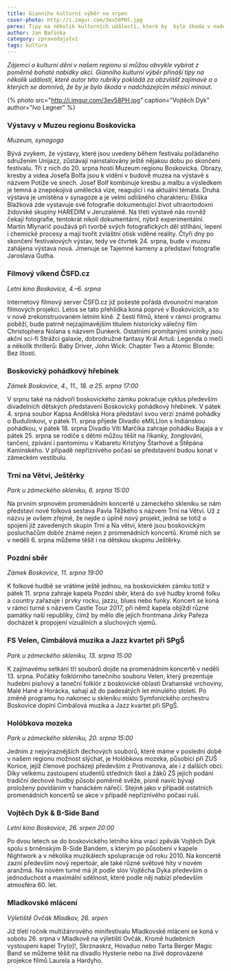 ```yaml
---
title: Gianniho kulturní výběr na srpen
cover-photo: http://i.imgur.com/3ev58PHl.jpg
perex: Tipy na několik kulturních událostí, které by  bylo škoda v nadcházejícím měsíci minout.
author: Jan Bařinka
category: zpravodajství
tags: kultura
---
```


*Zájemci o kulturní dění v našem regionu si můžou obvykle vybírat z poměrně bohaté nabídky akcí. Gianniho kulturní výběr přináší tipy na několik událostí, které autor této rubriky pokládá za obzvlášť zajímavé a o kterých se domnívá, že by je bylo škoda v nadcházejícím měsíci minout.*

{% photo src="http://i.imgur.com/3ev58PH.jpg" caption="Vojtěch Dyk" author="Ivo Legner" %}

### Výstavy v Muzeu regionu Boskovicka

*Muzeum, synagoga*

Bývá zvykem, že výstavy, které jsou uvedeny během festivalu pořádaného sdružením Unijazz, zůstávají nainstalovány ještě nějakou dobu po skončení festivalu. Tři z nich do 20. srpna hostí Muzeum regionu Boskovicka. Obrazy, kresby a videa Josefa Bolfa jsou k vidění v budově muzea na výstavě s názvem Potíže ve snech. Josef Bolf kombinuje kresbu a malbu a výsledkem je temná a znepokojivá umělecká vize, reagující i na aktuální témata. Druhá výstava je umístěna v synagoze a je velmi odlišného charakteru: Eliška Blažková zde vystavuje své fotografie dokumentující život ultraortodoxní židovské skupiny HAREDIM v Jeruzalémě. Na třetí výstavě nás rovněž čekají fotografie, tentokrát nikoli dokumentární, nýbrž experimentální. Martin Mlynarič použává při tvorbě svých fotografických děl stříhání, lepení i chemické procesy a mají tvořit zvláštní otisk viděné reality. Čtyři dny po skončení festivalových výstav, tedy ve čtvrtek 24. srpna, bude v muzeu zahájena výstava nová. Jmenuje se Tajemné kameny a představí fotografie Jaroslava Gutha.

### Filmový víkend ČSFD.cz

*Letní kino Boskovice, 4.–6. srpna*

Internetový filmový server ČSFD.cz již pošesté pořádá dvounoční maraton filmových projekcí. Letos se tato přehlídka koná poprvé v Boskovicích, a to v nově zrekonstruovaném letním kině. Z šesti filmů, které v rámci programu poběží, bude patrně nejzajímavějším titulem historický válečný film Christophera Nolana  s názvem Dunkerk. Ostatními promítanými snímky jsou akční sci-fi Strážci galaxie, dobrodružné fantasy Král Artuš: Legenda o meči a několik thrillerů: Baby Driver, John Wick: Chapter Two a Atomic Blonde: Bez lítosti.

### Boskovický pohádkový hřebínek

*Zámek Boskovice, 4., 11., 18. a 25. srpna 17:00*

V srpnu také na nádvoří boskovického zámku pokračuje cyklus především divadelních dětských představení Boskovický pohádkový hřebínek. V pátek 4. srpna soubor Kapsa Andělská Hora představí svou verzi známé pohádky o Budulínkovi, v pátek 11. srpna přijede Divadlo eMILLIon s Indiánskou pohádkou, v pátek 18. srpna Divadlo Víti Marčíka zahraje pohádku Bajaja a v pátek 25. srpna se rodiče s dětmi můžou těšit na říkanky, žonglování, tančení, zpívání i pantomimu v Kabaretu Kristýny Štarhové a Štěpána Kaminského. V případě nepříznivého počasí se představení budou konat v zámeckém vestibulu.

### Trní na Větvi, Ještěrky

*Park u zámeckého skleníku, 6. srpna 15:00*

Na prvním srpnovém promenádním koncertě u zámeckého skleníku se nám představí nové folková sestava Pavla Těžkého s názvem Trní na Větvi. Už z názvu je ovšem zřejmé, že nejde o úplně nový projekt, jedná se totiž o spojení již zavedených skupin Trní a Na větvi, které jsou boskovickým posluchačům dobře známé nejen z promenádních koncertů. Kromě nich se v neděli 6. srpna můžeme těšit i na dětskou skupinu Ještěrky.

### Pozdní sběr

*Zámek Boskovice, 11. srpna 19:00*

K folkové hudbě se vrátíme ještě jednou, na boskovickém zámku totiž v pátek 11. srpna zahraje kapela Pozdní sběr, která do své hudby kromě folku a country zařazuje i prvky rocku, jazzu, blues nebo funky. Koncert se koná v rámci turné s názvem Castle Tour 2017, při němž kapela objíždí různé památky naší republiky, čímž by mělo dle jejich frontmana Jirky Pařeza docházet k propojení vizuálních a sluchových vjemů.

### FS Velen, Cimbálová muzika a Jazz kvartet při SPgŠ

*Park u zámeckého skleníku, 13. srpna 15:00*

K zajímavému setkání tří souborů dojde na promenádním koncertě v neděli 13. srpna. Počátky folklórního tanečního souboru Velen, který prezentuje hudební písňový a taneční folklór z boskovické oblasti Drahanské vrchoviny, Malé Hané a Horácka, sahají až do padesátých let minulého století. Po změně programu ho nakonec u skleníku místo Symfonického orchestru Boskovice doplní Cimbálová muzika a Jazz kvartet při SPgŠ.

### Holóbkova mozeka

*Park u zámeckého skleníku, 20. srpna 15:00*

Jedním z nejvýraznějších dechových souborů, které máme v poslední době v našem regionu možnost slýchat, je Holóbkova mozeka, působící při ZUŠ Konice, jejíž členové pocházejí především z Protivanova, ale i z dalších obcí. Díky velkému zastoupení studentů středních škol a žáků ZŠ jejich podání tradiční dechové hudby působí poměrně svěže, písně navíc bývají proloženy povídáním v hanáckém nářečí. Stejně jako v případě ostatních promenádních koncertů se akce v případě nepříznivého počasí ruší.

### Vojtěch Dyk & B-Side Band

*Letní kino Boskovice, 26. srpen 20:00*

Po dvou letech se do boskovického letního kina vrací zpěvák Vojtěch Dyk spolu s brněnským B-Side Bandem, s kterým po působení v kapele Nightwork a v několika muzikálech spolupracuje od roku 2010. Na koncertě zazní především nový repertoár, ale také různé světové hity v novém aranžmá. Na novém turné má jít podle slov Vojtěcha Dyka především o jednoduchost a maximální sdělnost, které podle něj nabízí především atmosféra 60. let.

### Mladkovské mlácení

*Výletiště Ovčák Mladkov,  26. srpen*

Již třetí ročník multižánrového minifestivalu Mladkovské mlácení se koná v sobotu 26. srpna v Mladkově na výletišti Ovčák. Kromě hudebních vystoupení kapel Try(o)!, Skrznaskrz, Hovaduo nebo Tarta Berger Magic Band se můžeme těšit na divadlo Hysterie nebo na živě doprovázené projekce filmů Laurela a Hardyho.
